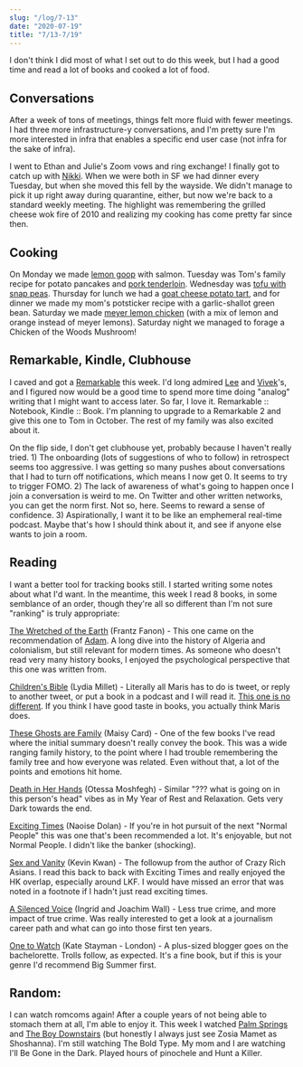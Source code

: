 ```yaml
---
slug: "/log/7-13"
date: "2020-07-19"
title: "7/13-7/19"
---
```


I don't think I did most of what I set out to do this week, but I had a good time and read a lot of books and cooked a lot of food.

## Conversations

After a week of tons of meetings, things felt more fluid with fewer meetings. I had three more infrastructure-y conversations, and I'm pretty sure I'm more interested in infra that enables a specific end user case (not infra for the sake of infra). 

I went to Ethan and Julie's Zoom vows and ring exchange! I finally got to catch up with [Nikki](http://twitter.com/nkkl). When we were both in SF we had dinner every Tuesday, but when she moved this fell by the wayside. We didn't manage to pick it up right away during quarantine, either, but now we're back to a standard weekly meeting. The highlight was remembering the grilled cheese wok fire of 2010 and realizing my cooking has come pretty far since then.

## Cooking

On Monday we made [lemon goop](https://cooking.nytimes.com/recipes/1021129-lemon-goop-and-vinaigrette?action=click&module=RecipeBox&pgType=recipebox-page&region=recently-viewed&rank=0) with salmon. Tuesday was Tom's family recipe for potato pancakes and [pork tenderloin](https://cooking.nytimes.com/recipes/10080-mustard-glazed-pork-tenderloin?action=click&module=RecipeBox&pgType=recipebox-page&region=recently-viewed&rank=19). Wednesday was [tofu with snap peas](https://cooking.nytimes.com/recipes/1021200-crispy-tofu-with-cashews-and-blistered-snap-peas?action=click&module=RecipeBox&pgType=recipebox-page&region=recently-viewed&rank=18). Thursday for lunch we had a [goat cheese potato tart](https://cooking.nytimes.com/recipes/1020058-potato-tart-with-goat-cheese-and-thyme?action=click&module=RecipeBox&pgType=recipebox-page&region=recently-viewed&rank=17), and for dinner we made my mom's potsticker recipe with a garlic-shallot green bean. Saturday we made [meyer lemon chicken](https://cooking.nytimes.com/recipes/12312-sauteed-chicken-with-meyer-lemon?action=click&module=RecipeBox&pgType=recipebox-page&region=recently-viewed&rank=1) (with a mix of lemon and orange instead of meyer lemons). Saturday night we managed to forage a Chicken of the Woods Mushroom!

## Remarkable, Kindle, Clubhouse

I caved and got a [Remarkable](https://remarkable.com/) this week. I'd long admired [Lee](https://twitter.com/terronk) and [Vivek](https://twitter.com/theVSaraswat)'s, and I figured now would be a good time to spend more time doing "analog" writing that I might want to access later. So far, I love it. Remarkable :: Notebook, Kindle :: Book. I'm planning to upgrade to a Remarkable 2 and give this one to Tom in October. The rest of my family was also excited about it. 

On the flip side, I don't get clubhouse yet, probably because I haven't really tried. 1) The onboarding (lots of suggestions of who to follow) in retrospect seems too aggressive. I was getting so many pushes about conversations that I had to turn off notifications, which means I now get 0. It seems to try to trigger FOMO. 2) The lack of awareness of what's going to happen once I join a conversation is weird to me. On Twitter and other written networks, you can get the norm first. Not so, here. Seems to reward a sense of confidence. 3) Aspirationally, I want it to be like an emphemeral real-time podcast. Maybe that's how I should think about it, and see if anyone else wants to join a room.

## Reading

I want a better tool for tracking books still. I started writing some notes about what I'd want. In the meantime, this week I read 8 books, in some semblance of an order, though they're all so different than I'm not sure "ranking" is truly appropriate:

[The Wretched of the Earth](https://www.goodreads.com/book/show/66933.The_Wretched_of_the_Earth?ac=1&from_search=true&qid=KVFkOh5xOT&rank=1) (Frantz Fanon) - This one came on the recommendation of [Adam](https://twitter.com/TheHonorableAT). A long dive into the history of Algeria and colonialism, but still relevant for modern times. As someone who doesn't read very many history books, I enjoyed the psychological perspective that this one was written from.

[Children's Bible](https://www.goodreads.com/book/show/53122391-a-children-s-bible?from_search=true&from_srp=true&qid=w0CeBkfSGD&rank=1) (Lydia Millet) - Literally all Maris has to do is tweet, or reply to another tweet, or put a book in a podcast and I will read it. [This one is no different](https://twitter.com/mariskreizman/status/1283031543351595010). If you think I have good taste in books, you actually think Maris does.

[These Ghosts are Family](https://www.goodreads.com/book/show/51780160-these-ghosts-are-family?from_search=true&from_srp=true&qid=iBFyvzBpuE&rank=1) (Maisy Card) - One of the few books I've read where the initial summary doesn't really convey the book. This was a wide ranging family history, to the point where I had trouble remembering the family tree and how everyone was related. Even without that, a lot of the points and emotions hit home.

[Death in Her Hands](https://www.goodreads.com/book/show/52878453-death-in-her-hands?ac=1&from_search=true&qid=mUaGlGGKAh&rank=1) (Otessa Moshfegh) - Similar "??? what is going on in this person's head" vibes as in My Year of Rest and Relaxation. Gets very Dark towards the end.

[Exciting Times](https://www.goodreads.com/book/show/50175419-exciting-times?from_search=true&from_srp=true&qid=jQlwpJlQo5&rank=1) (Naoise Dolan) - If you're in hot pursuit of the next "Normal People" this was one that's been recommended a lot. It's enjoyable, but not Normal People. I didn't like the banker (shocking).

[Sex and Vanity](https://www.goodreads.com/book/show/52064314-sex-and-vanity?from_search=true&from_srp=true&qid=xxZzwm7esP&rank=1) (Kevin Kwan) - The followup from the author of Crazy Rich Asians. I read this back to back with Exciting Times and really enjoyed the HK overlap, especially around LKF. I would have missed an error that was noted in a footnote if I hadn't just read exciting times.

[A Silenced Voice](https://www.goodreads.com/book/show/40848285-boken-om-kim-wall?from_search=true&from_srp=true&qid=w9DkRzgK7k&rank=1) (Ingrid and Joachim Wall) - Less true crime, and more impact of true crime. Was really interested to get a look at a journalism career path and what can go into those first ten years. 

[One to Watch](https://www.goodreads.com/book/show/53103895-one-to-watch?from_search=true&from_srp=true&qid=Mij7BZLAHp&rank=1) (Kate Stayman - London) - A plus-sized blogger goes on the bachelorette. Trolls follow, as expected. It's a fine book, but if this is your genre I'd recommend Big Summer first.

## Random:

I can watch romcoms again! After a couple years of not being able to stomach them at all, I'm able to enjoy it. This week I watched [Palm Springs](https://www.hulu.com/movie/palm-springs-f70dfd4d-dbfb-46b8-abb3-136c841bba11) and [The Boy Downstairs](https://www.hulu.com/movie/the-boy-downstairs-d245c3c0-dcab-456c-9f56-689f083e6c51) (but honestly I always just see Zosia Mamet as Shoshanna). I'm still watching The Bold Type. My mom and I are watching I'll Be Gone in the Dark. Played hours of pinochele and Hunt a Killer.